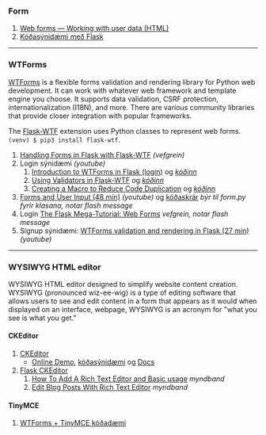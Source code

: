 ### Form 
1. [Web forms — Working with user data (HTML)](https://developer.mozilla.org/en-US/docs/Learn/Forms)
1. [Kóðasýnidæmi með Flask](https://github.com/vefthroun/Namsefni/tree/main/5-FORM/FORM)
<!-- 1. [flask.Request](https://tedboy.github.io/flask/generated/generated/flask.Request.html) -->

---

### WTForms
[WTForms](https://wtforms.readthedocs.io/en/3.0.x/) is a flexible forms validation and rendering library for Python web development. It can work with whatever web framework and template engine you choose. It supports data validation, CSRF protection, internationalization (I18N), and more. There are various community libraries that provide closer integration with popular frameworks.  

The [Flask-WTF](https://flask-wtf.readthedocs.io/en/1.0.x/) extension uses Python classes to represent web forms. `(venv) $ pip3 install flask-wtf`.

1. [Handling Forms in Flask with Flask-WTF](https://hackersandslackers.com/flask-wtforms-forms/) _(vefgrein)_
1. Login sýnidæmi _(youtube)_
   1. [Introduction to WTForms in Flask (login)](https://www.youtube.com/watch?v=vzaXBm-ZVOQ) og _[kóðinn](https://github.com/vefthroun/Namsefni/blob/main/WTForms/1_login.py)_
   1. [Using Validators in Flask-WTF](https://youtu.be/jR2aFKuaOBs) og _[kóðinn](https://github.com/PrettyPrinted/youtube_video_code/tree/master/2017/04/24/Using%20Validators%20in%20Flask-WTF%20(Part%202%20of%205)/wtf_validators)_
   1. [Creating a Macro to Reduce Code Duplication](https://youtu.be/J9O0v-iM0TE) og _[kóðinn](https://github.com/PrettyPrinted/youtube_video_code/tree/master/2017/04/28/Flask-WTF%20-%20Creating%20a%20Macro%20to%20Reduce%20Code%20Duplication%20(4%20of%205))_
1. [Forms and User Input (48 mín)](https://www.youtube.com/watch?v=UIJKdCIEXUQ) _(youtube)_ og [kóðaskrár](https://github.com/CoreyMSchafer/code_snippets/tree/master/Python/Flask_Blog/03-Forms-and-Validation) _býr til form.py fyrir klasana, notar flash message_
1. Login [The Flask Mega-Tutorial:  Web Forms](https://blog.miguelgrinberg.com/post/the-flask-mega-tutorial-part-iii-web-forms) _vefgrein, notar flash message_
1. Signup sýnidæmi: [WTForms validation and rendering in Flask (27 mín)](https://www.youtube.com/watch?v=j5IQI4aW9ZU) _(youtube)_ 

<!--
1. [How to validate and use WTForms í Flask](https://www.digitalocean.com/community/tutorials/how-to-use-and-validate-web-forms-with-flask-wtf)
1. [FLASK CRUD From scratch, wtform + editor (gamall)](https://www.youtube.com/watch?v=zRwy8gtgJ1A&t=54s&ab_channel=TraversyMedia) _youtube_ og [kóði](https://github.com/bradtraversy/myflaskapp) 
-->

---

### WYSIWYG HTML editor

WYSIWYG HTML editor designed to simplify website content creation. WYSIWYG (pronounced wiz-ee-wig) is a type of editing software that allows users to see and edit content in a form that appears as it would when displayed on an interface, webpage, WYSIWYG is an acronym for "what you see is what you get."

#### CKEditor 
1. [CKEditor](https://ckeditor.com/)
   - [Online Demo](https://ckeditor.com/ckeditor-5/demo/), [kóðasýnidæmi](https://ckeditor.com/docs/ckeditor5/latest/installation/getting-started/quick-start.html) og [Docs](https://ckeditor.com/docs/)
1. [Flask CKEditor](https://flask-ckeditor.readthedocs.io/en/latest/)
   1. [How To Add A Rich Text Editor and Basic usage](https://www.youtube.com/watch?v=5jnAnnxZGQQ&ab_channel=Codemy.com) _myndband_
   1. [Edit Blog Posts With Rich Text Editor](https://www.youtube.com/watch?v=3QkEjJdWoGA&ab_channel=Codemy.com) _myndband_

#### TinyMCE
1.  [WTForms + TinyMCE kóðadæmi](https://github.com/azsoftware/wtf-tinymce/tree/develop/examples/flask_app_example)

